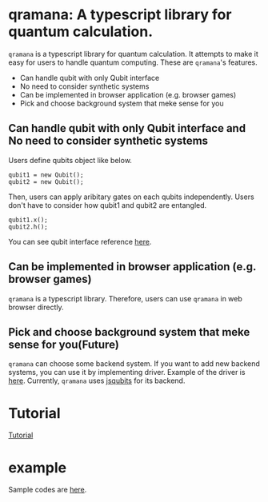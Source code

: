 # qramana: A typescript library for quantum calculation.
`qramana` is a typescript library for quantum calculation.
It attempts to make it easy for users to handle quantum computing.
These are `qramana`'s features.

 - Can handle qubit with only Qubit interface
 - No need to consider synthetic systems
 - Can be implemented in browser application (e.g. browser games)
 - Pick and choose background system that meke sense for you

## Can handle qubit with only Qubit interface and No need to consider synthetic systems
Users define qubits object like below.
```
qubit1 = new Qubit();
qubit2 = new Qubit();
```
Then, users can apply aribitary gates on each qubits independently.
Users don't have to consider how qubit1 and qubit2 are entangled.
```
qubit1.x();
qubit2.h();
```
You can see qubit interface reference [here](./apidocs/qubit.md).

## Can be implemented in browser application (e.g. browser games)
`qramana` is a typescript library.
Therefore, users can use `qramana` in web browser directly.

## Pick and choose background system that meke sense for you(Future)
`qramana` can choose some backend system.
If you want to add new backend systems, you can use it by implementing driver.
Example of the driver is [here](../src/QuantumStateImpl/QuantumStateJsqubits.ts).
Currently, `qramana` uses [jsqubits](http://davidbkemp.github.io/jsqubits/) for its backend.

# Tutorial
[Tutorial](./tutorial.md)

# example
Sample codes are [here](../example).